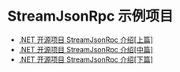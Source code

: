 # StreamJsonRpc 示例项目

- [.NET 开源项目 StreamJsonRpc 介绍[上篇]](https://mp.weixin.qq.com/s/3V4mCdFvNzUzqkqKm-rzpw)
- [.NET 开源项目 StreamJsonRpc 介绍[中篇]](https://mp.weixin.qq.com/s/NgifmBGV7ipxNMCyDmG0FA)
- [.NET 开源项目 StreamJsonRpc 介绍[下篇]](https://mp.weixin.qq.com/s/p2RIf3yjdCV_1Uw4W6c_1w)
